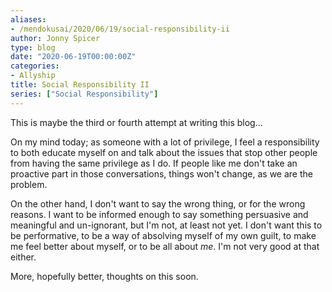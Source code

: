 ```yaml
---
aliases:
- /mendokusai/2020/06/19/social-responsibility-ii
author: Jonny Spicer
type: blog
date: "2020-06-19T00:00:00Z"
categories:
- Allyship
title: Social Responsibility II
series: ["Social Responsibility"]
---
```

This is maybe the third or fourth attempt at writing this blog...

On my mind today; as someone with a lot of privilege, I feel a responsibility to both educate myself on and talk about the issues that stop other people from having the same privilege
as I do. If people like me don't take an proactive part in those conversations, things won't change, as we are the problem.

On the other hand, I don't want to say the wrong thing, or for the wrong reasons. I want to be informed enough to say something persuasive and meaningful and un-ignorant, but I'm not,
at least not yet. I don't want this to be performative, to be a way of absolving myself of my own guilt, to make me feel better about myself, or to be all about *me*. I'm not very
good at that either.

More, hopefully better, thoughts on this soon.
